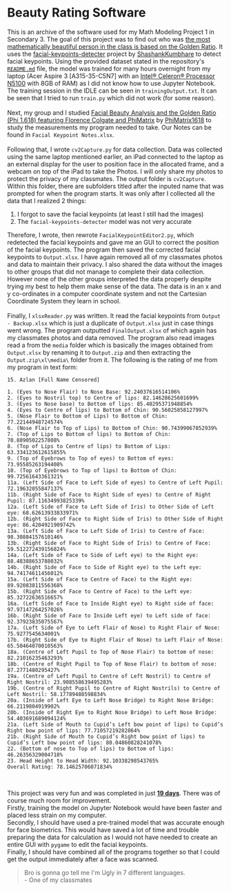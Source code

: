 # Beauty Rating Software
This is an archive of the software used for my Math Modeling Project 1 in Secondary 3. The goal of this project was to find out who was <ins>the most mathematically beautiful person in the class is based on the Golden Ratio</ins>. It uses the [facial-keypoints-detecter](https://github.com/ShashankKumbhare/facial-keypoints-detecter) project by [ShashankKumbhare](https://github.com/ShashankKumbhare) to detect facial keypoints. Using the provided dataset stated in the repository's [`README.md`](https://github.com/ShashankKumbhare/facial-keypoints-detecter?tab=readme-ov-file#data-description) file, the model was trained for many hours overnight from my laptop (Acer Aspire 3 [A315-35-C5N7] with an [Intel® Celeron® Processor N5100](https://ark.intel.com/content/www/us/en/ark/products/212329/intel-celeron-processor-n5100-4m-cache-up-to-2-80-ghz.html) with 8GB of RAM) as I did not know how to use Jupyter Notebook. The training session in the IDLE can be seen in `trainingOutput.txt`. It can be seen that I tried to run `train.py` which did not work (for some reason).
<br><br>
Next, my group and I studied [Facial Beauty Analysis and the Golden Ratio (Phi 1.618) featuring Florence Colgate and PhiMatrix](https://www.youtube.com/watch?v=kKWV-uU_SoI) by [PhiMatrix1618](https://www.youtube.com/@phimatrix1618) to study the measurements my program needed to take. Our Notes can be found in `Facial Keypoint Notes.xlsx`.
<br><br>
Following that, I wrote `cv2Capture.py` for data collection. Data was collected using the same laptop mentioned earlier, an iPad connected to the laptop as an external display for the user to position face in the allocated frame, and a webcam on top of the iPad to take the Photos. I will only share my photos to protect the privacy of my classmates. The output folder is `cv2Capture`. Within this folder, there are subfolders titled after the inputed name that was prompted for when the program starts. It was only after I collected all the data that I realized 2 things:
1. I forgot to save the facial keypoints (at least I still had the images)
2. The `facial-keypoints-detecter` model was not very accurate

Therefore, I wrote, then rewrote `FacialKeypointEditor2.py`, which redetected the facial keypoints and gave me an GUI to correct the position of the facial keypoints. The program then saved the corrected facial keypoints to `Output.xlsx`. I have again removed all of my classmates photos and data to maintain their privacy. I also shared the data without the images to other groups that did not manage to complete their data collection. However none of the other groups interpreted the data properly despite trying my best to help them make sense of the data. The data is in an x and y co-ordinates in a computer coordinate system and not the Cartesian Coordinate System they learn in school.
<br><br>
Finally, I `xlsxReader.py` was written. It read the facial keypoints from `Output - Backup.xlsx` which is just a duplicate of `Output.xlsx` just in case things went wrong. The program outputted `FinalOutput.xlsx` of which again has my classmates photos and data removed. The program also read images read a from the `media` folder which is basically the images obtained from `Output.xlsx` by renaming it to `Output.zip` and then extracting the `Output.zip\xl\media\` folder from it. The following is the rating of me from my program in text form:
```
15. Azlan [Full Name Censored]

1. (Eyes to Nose Flair) to Nose Base: 92.24037616514106%
2. (Eyes to Nostril top) to Centre of lips: 82.14628625601699%
3. (Eyes to Nose base) to Bottom of lips: 85.40295371948854%
4. (Eyes to Centre of lips) to Bottom of Chin: 90.56025858127997%
5. (Nose Flair to Bottom of Lips) to Bottom of Chin: 77.22144948724574%
6. (Nose Flair to Top of Lips) to Bottom of Chin: 90.74399067852939%
7. (Top of Lips to Bottom of lips) to Bottom of Chin: 70.8890502257808%
8. (Top of Lips to Centre of lips) to Bottom of Lips: 63.334123612615855%
9. (Top of Eyebrows to Top of eyes) to Bottom of eyes: 73.95585263194408%
10. (Top of Eyebrows to Top of lips) to Bottom of Chin: 99.72561643361321%
11a. (Left Side of Face to Left Side of eyes) to Centre of Left Pupil: 72.19632055847137%
11b. (Right Side of Face to Right Side of eyes) to Centre of Right Pupil: 87.11634993825339%
12a. (Left Side of Face to Left Side of Iris) to Other Side of Left eye: 68.62613933833971%
12b. (Right Side of Face to Right Side of Iris) to Other Side of Right eye: 86.4204921909742%
13a. (Left Side of Face to Left Side of Iris) to Centre of Face: 98.30884157610146%
13b. (Right Side of Face to Right Side of Iris) to Centre of Face: 59.512272439156824%
14a. (Left Side of Face to Side of Left eye) to the Right eye: 88.48388653788032%
14b. (Right Side of Face to Side of Right eye) to the Left eye: 94.74174611456012%
15a. (Left Side of Face to Centre of Face) to the Right eye: 89.92083811556368%
15b. (Right Side of Face to Centre of Face) to the Left eye: 85.32722636516657%
16a. (Left Side of Face to Inside Right eye) to Right side of face: 97.97147264257026%
16b. (Right Side of Face to Inside Left eye) to Left side of face: 92.37923835075567%
17a. (Left Side of Eye to Left Flair of Nose) to Right Flair of Nose: 75.9277545634001%
17b. (Right Side of Eye to Right Flair of Nose) to Left Flair of Nose: 65.50464070010563%
18a. (Centre of Left Pupil to Top of Nose Flair) to bottom of nose: 82.21016235463293%
18b. (Centre of Right Pupil to Top of Nose Flair) to bottom of nose: 87.2771480295427%
19a. (Centre of Left Pupil to Centre of Left Nostril) to Centre of Right Nostril: 23.908558639495283%
19b. (Centre of Right Pupil to Centre of Right Nostrils) to Centre of Left Nostril: 58.17789488598834%
20a. (Inside of Left Eye to Left Nose Bridge) to Right Nose Bridge: 66.2119804919902%
20b. (Inside of Right Eye to Right Nose Bridge) to Left Nose Bridge: 54.403691689094124%
21a. (Left Side of Mouth to Cupid’s Left bow point of lips) to Cupid’s Right bow point of lips: 77.71057219282864%
21b. (Right Side of Mouth to Cupid’s Right bow point of lips) to Cupid’s Left bow point of lips: 80.04860828241078%
22. (Bottom of nose to Top of lips) to Bottom of lips: 46.26356329004718%
23. Head Height to Head Width: 92.10338298543765%
Overall Rating: 78.14625706071834%
```
<br>

This project was very fun and was completed in just <ins>**19 days**</ins>. There was of course much room for improvement.<br>Firstly, training the model on Jupyter Notebook would have been faster and placed less strain on my computer.<br>Secondly, I should have used a pre-trained model that was accurate enough for face biometrics. This would have saved a lot of time and trouble preparing the data for calculation as I would not have needed to create an entire GUI with `pygame` to edit the facial keypoints.<br>Finally, I should have combined all of the programs together so that I could get the output immediately after a face was scanned.
> Bro is gonna go tell me I'm Ugly in 7 different languages. <br> - One of my classmates
